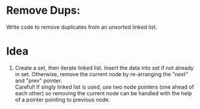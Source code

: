 # Remove Dups:  
Write code to remove duplicates from an unsorted linked list.

# Idea  
1. Create a set, then iterate linked list. Insert the data into set if not already in set. Otherwise, remove the current node by re-arranging the "next" and "prev" pointer.  
Careful! If singly linked list is used, use two node pointers (one ahead of each other) so removing the current node can be handled with the help of a pointer pointing to previous node.  

  

